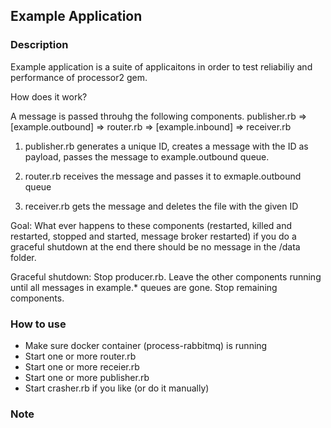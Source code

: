 ## Example Application

### Description

Example application is a suite of applicaitons in order to test reliabiliy and performance of processor2 gem.

How does it work?

A message is passed throuhg the following components.
publisher.rb => [example.outbound] => router.rb => [example.inbound] => receiver.rb

1. publisher.rb generates a unique ID, creates a message with the ID as payload, passes the message to example.outbound queue.

2. router.rb receives the message and passes it to exmaple.outbound queue

3. receiver.rb gets the message and deletes the file with the given ID

Goal: What ever happens to these components (restarted, killed and restarted, stopped and started, message broker restarted) if you do a graceful shutdown at the end there should be no message in the /data folder.

Graceful shutdown: Stop producer.rb. Leave the other components running until all messages in example.* queues are gone. Stop remaining components.


### How to use
* Make sure docker container (process-rabbitmq) is running
* Start one or more router.rb
* Start one or more receier.rb
* Start one or more publisher.rb
* Start crasher.rb if you like (or do it manually)

### Note

